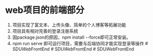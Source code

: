 # web项目的前端部分
1. 项目实现了富文本、上传头像、简单的个人博客等拓展功能
2. 项目具有相对完善的登录注册系统
3. 因package.json的原因，npm install --force即可正常安装。
4. npm run serve 即可运行项目，需要与后端协同才能实现登录等操作
#   S D U _ W e b _ F r o n t E n d  
 #   S D U _ W e b _ F r o n t E n d  
 #   S D U _ W e b _ F r o n t E n d  
 